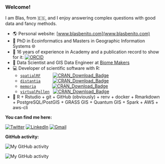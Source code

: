 
<!--
**BlasBenito/BlasBenito** is a ✨ _special_ ✨ repository because its `README.md` (this file) appears on your GitHub profile.

Here are some ideas to get you started:
👋
- 🔭 I’m currently working on ...
- 🌱 I’m currently learning ...
- 👯 I’m looking to collaborate on ...
- 🤔 I’m looking for help with ...
- 💬 Ask me about ...
- 📫 How to reach me: ...
- 😄 Pronouns: ...
- ⚡ Fun fact: ...

<img align="right" src="URL_TO_IMAGE_HERE" width="200px" style="width:200px;"/>

-->

### Welcome!

I am Blas, from :es:, and I enjoy answering complex questions with good data and fancy methods.

- :earth_americas: Personal website: [www.blasbenito.com](www.blasbenito.com)
- :roller_coaster: PhD in Ecoinformatics and Masters in Geographic Information Systems :globe_with_meridians:
- :notebook: 16 years of experience in Academy and a publication record to show for it: [![ORCID](https://img.shields.io/badge/ORCID-a6ce39.svg)](https://orcid.org/0000-0001-5105-7232)
- :office: Data Scientist and GIS Data Engineer at [Biome Makers](https://biomemakers.com/)
- :computer: Developer of scientific software with R:
   - [`spatialRF`](https://CRAN.R-project.org/package=spatialRF) &nbsp;&nbsp;&nbsp;&nbsp;&nbsp;&nbsp;&nbsp;&nbsp; [![CRAN\_Download\_Badge](http://cranlogs.r-pkg.org/badges/grand-total/spatialRF)](https://CRAN.R-project.org/package=spatialRF)
   - [`distantia`](https://CRAN.R-project.org/package=distantia)&nbsp;&nbsp;&nbsp;&nbsp;&nbsp;&nbsp;&nbsp;&nbsp;&nbsp; [![CRAN\_Download\_Badge](http://cranlogs.r-pkg.org/badges/grand-total/distantia)](https://CRAN.R-project.org/package=distantia)
   - [`memoria`](https://cran.r-project.org/web/packages/memoria/index.html) &nbsp;&nbsp;&nbsp;&nbsp;&nbsp;&nbsp;&nbsp;&nbsp;&nbsp;&nbsp;&nbsp; [![CRAN\_Download\_Badge](http://cranlogs.r-pkg.org/badges/grand-total/memoria)](https://CRAN.R-project.org/package=memoria)
   - [`virtualPollen`](https://cran.r-project.org/web/packages/virtualPollen/index.html) &nbsp; [![CRAN\_Download\_Badge](http://cranlogs.r-pkg.org/badges/grand-total/virtualPollen)](https://CRAN.R-project.org/package=virtualPollen)
- :wrench: R + Rstudio + git + GitHub (obviously) + renv + docker + Rmarkdown + PostgreSQL/PostGIS + GRASS GIS + Quantum GIS + Spark + AWS + aws-cli


__You can find me here:__

[![Twitter](https://img.shields.io/twitter/follow/blasbenito?style=social&url=https://twitter.com/blasbenito)](https://twitter.com/blasbenito)
[![LinkedIn](https://img.shields.io/twitter/url?style=social&label=connect%20with%20me&logo=linkedin&url=https://www.linkedin.com/in/blas-m-benito-6174a643/)](https://www.linkedin.com/in/blas-m-benito-6174a643/)
[![Gmail](https://img.shields.io/twitter/url?style=social&label=blasbenito@gmail.com&logo=gmail&url=https://www.blasbenito.com)](mailto:blasbenito@gmail.com)

__GitHub activity:__ 
  
  ![My GitHub activity](https://github-readme-stats.vercel.app/api/top-langs/?username=blasbenito&hide=javascript,html,tex,css,scss&hide_border=false&title_color=219de9&icon_color=0879b9&bg_color=fbfbfb&text_color=6c6c6c&border_color=0c1a25)
  
  ![My GitHub activity](https://github-readme-stats.vercel.app/api?username=blasbenito&show_icons=true&hide_border=false&title_color=219de9&icon_color=0879b9&bg_color=fbfbfb&text_color=6c6c6c&border_color=0c1a25)
  


<!--

__Tech__

[![Linux](https://svgshare.com/i/Zhy.svg)](https://svgshare.com/i/Zhy.svg)
[![R](https://img.shields.io/badge/-programming-black?style=plastic&logo=r&link=https://github.com/blasbenito/)](https://github.com/blasbenito/)
[![PostgreSQL](https://img.shields.io/badge/-programming-white?style=flat-square&logo=r&link=https://github.com/blasbenito/)](https://github.com/blasbenito/)
![Postgres](https://img.shields.io/badge/-PostgreSQL-white?&logo=postgresql&link=https://github.com/blasbenito/)

-->
